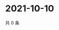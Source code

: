 # 2021-10-10

共 0 条

<!-- BEGIN WEIBO -->
<!-- 最后更新时间 Sun Oct 10 2021 04:14:09 GMT+0800 (China Standard Time) -->

<!-- END WEIBO -->
